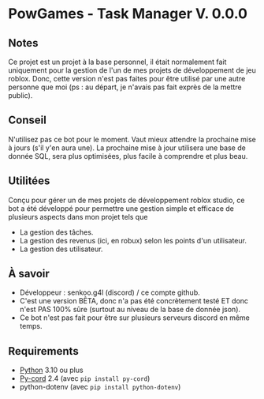 # PowGames - Task Manager V. 0.0.0

## Notes
Ce projet est un projet à la base personnel, il était normalement fait uniquement pour la gestion de l'un de mes projets de développement de jeu roblox. Donc, cette version n'est pas faites pour être utilisé par une autre personne que moi (ps : au départ, je n'avais pas fait exprès de la mettre public).

## Conseil
N'utilisez pas ce bot pour le moment. Vaut mieux attendre la prochaine mise à jours (s'il y'en aura une). La prochaine mise à jour utilisera une base de donnée SQL, sera plus optimisées, plus facile à comprendre et plus beau.

## Utilitées
Conçu pour gérer un de mes projets de développement roblox studio, ce bot a été développé pour permettre une gestion simple et efficace de plusieurs aspects dans mon projet tels que
- La gestion des tâches.
- La gestion des revenus (ici, en robux) selon les points d'un utilisateur.
- La gestion des utilisateur.

## À savoir
- Développeur : senkoo.g4l (discord) / ce compte github.
- C'est une version BÊTA, donc n'a pas été concrètement testé ET donc n'est PAS 100% sûre (surtout au niveau de la base de donnée json).
- Ce bot n'est pas fait pour être sur plusieurs serveurs discord en même temps.

## Requirements
- [Python](https://www.python.org) 3.10 ou plus
- [Py-cord](https://pycord.dev/) 2.4 (avec `pip install py-cord`)
- python-dotenv (avec `pip install python-dotenv`)
